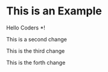 # This is an Example 
Hello Coders *!


This is a second change

This is the third change


This is the forth change
